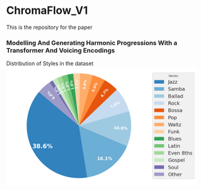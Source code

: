 # ChromaFlow_V1
This is the repository for the paper
### Modelling And Generating Harmonic Progressions With a Transformer And Voicing Encodings

Distribution of Styles in the dataset
![Style distribution in the dataset](plots/styles.png)
